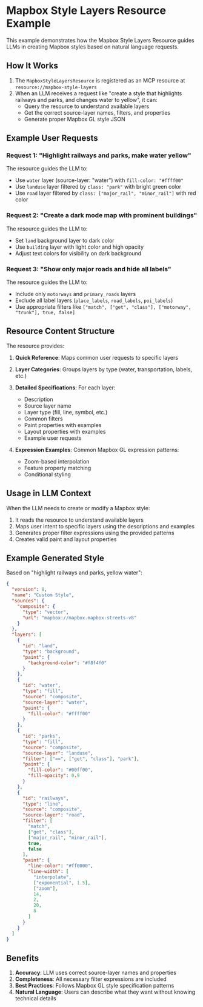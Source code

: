 # Mapbox Style Layers Resource Example

This example demonstrates how the Mapbox Style Layers Resource guides LLMs in creating Mapbox styles based on natural language requests.

## How It Works

1. The `MapboxStyleLayersResource` is registered as an MCP resource at `resource://mapbox-style-layers`
2. When an LLM receives a request like "create a style that highlights railways and parks, and changes water to yellow", it can:
   - Query the resource to understand available layers
   - Get the correct source-layer names, filters, and properties
   - Generate proper Mapbox GL style JSON

## Example User Requests

### Request 1: "Highlight railways and parks, make water yellow"

The resource guides the LLM to:

- Use `water` layer (source-layer: "water") with `fill-color: "#ffff00"`
- Use `landuse` layer filtered by `class: "park"` with bright green color
- Use `road` layer filtered by `class: ["major_rail", "minor_rail"]` with red color

### Request 2: "Create a dark mode map with prominent buildings"

The resource guides the LLM to:

- Set `land` background layer to dark color
- Use `building` layer with light color and high opacity
- Adjust text colors for visibility on dark background

### Request 3: "Show only major roads and hide all labels"

The resource guides the LLM to:

- Include only `motorways` and `primary_roads` layers
- Exclude all label layers (`place_labels`, `road_labels`, `poi_labels`)
- Use appropriate filters like `["match", ["get", "class"], ["motorway", "trunk"], true, false]`

## Resource Content Structure

The resource provides:

1. **Quick Reference**: Maps common user requests to specific layers
2. **Layer Categories**: Groups layers by type (water, transportation, labels, etc.)
3. **Detailed Specifications**: For each layer:
   - Description
   - Source layer name
   - Layer type (fill, line, symbol, etc.)
   - Common filters
   - Paint properties with examples
   - Layout properties with examples
   - Example user requests

4. **Expression Examples**: Common Mapbox GL expression patterns:
   - Zoom-based interpolation
   - Feature property matching
   - Conditional styling

## Usage in LLM Context

When the LLM needs to create or modify a Mapbox style:

1. It reads the resource to understand available layers
2. Maps user intent to specific layers using the descriptions and examples
3. Generates proper filter expressions using the provided patterns
4. Creates valid paint and layout properties

## Example Generated Style

Based on "highlight railways and parks, yellow water":

```json
{
  "version": 8,
  "name": "Custom Style",
  "sources": {
    "composite": {
      "type": "vector",
      "url": "mapbox://mapbox.mapbox-streets-v8"
    }
  },
  "layers": [
    {
      "id": "land",
      "type": "background",
      "paint": {
        "background-color": "#f8f4f0"
      }
    },
    {
      "id": "water",
      "type": "fill",
      "source": "composite",
      "source-layer": "water",
      "paint": {
        "fill-color": "#ffff00"
      }
    },
    {
      "id": "parks",
      "type": "fill",
      "source": "composite",
      "source-layer": "landuse",
      "filter": ["==", ["get", "class"], "park"],
      "paint": {
        "fill-color": "#00ff00",
        "fill-opacity": 0.9
      }
    },
    {
      "id": "railways",
      "type": "line",
      "source": "composite",
      "source-layer": "road",
      "filter": [
        "match",
        ["get", "class"],
        ["major_rail", "minor_rail"],
        true,
        false
      ],
      "paint": {
        "line-color": "#ff0000",
        "line-width": [
          "interpolate",
          ["exponential", 1.5],
          ["zoom"],
          14,
          2,
          20,
          8
        ]
      }
    }
  ]
}
```

## Benefits

1. **Accuracy**: LLM uses correct source-layer names and properties
2. **Completeness**: All necessary filter expressions are included
3. **Best Practices**: Follows Mapbox GL style specification patterns
4. **Natural Language**: Users can describe what they want without knowing technical details
